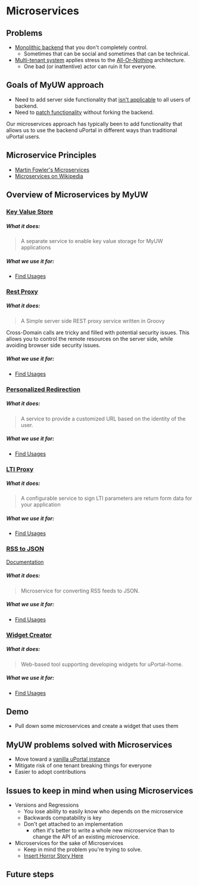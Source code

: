 # Microservices

## Problems
* [Monolithic backend][TODO] that you don't completely control.
  * Sometimes that can be social and sometimes that can be technical.
* [Multi-tenant system][TODO] applies stress to the [All-Or-Nothing][TODO] architecture.
  * One bad (or inattentive) actor can ruin it for everyone.

## Goals of MyUW approach
* Need to add server side functionality that [isn't applicable][TODO] to all users of backend.
* Need to [patch functionality][TODO] without forking the backend.

Our microservices approach has typically been to add functionality that allows us
to use the backend uPortal in different ways than traditional uPortal users.

## Microservice Principles
* [Martin Fowler's Microservices]
* [Microservices on Wikipedia]

## Overview of Microservices by MyUW

### [Key Value Store]
##### What it does:
> A separate service to enable key value storage for MyUW applications

##### What we use it for:
* [Find Usages][TODO]

### [Rest Proxy]
##### What it does:
> A Simple server side REST proxy service written in Groovy

Cross-Domain calls are tricky and filled with potential security issues. This
allows you to control the remote resources on the server side, while avoiding
browser side security issues.

##### What we use it for:
* [Find Usages][TODO]

### [Personalized Redirection]
##### What it does:
> A service to provide a customized URL based on the identity of the user.

##### What we use it for:
* [Find Usages][TODO]

### [LTI Proxy]
##### What it does:
> A configurable service to sign LTI parameters are return form data for your application

##### What we use it for:
* [Find Usages][TODO]

### [RSS to JSON]
[Documentation](https://uw-madison-doit.github.io/rssToJson/)
##### What it does:
> Microservice for converting RSS feeds to JSON.

##### What we use it for:
* [Find Usages][TODO]

### [Widget Creator]
##### What it does:
> Web-based tool supporting developing widgets for uPortal-home.

##### What we use it for:
* [Find Usages][TODO]

## Demo
* Pull down some microservices and create a widget that uses them

## MyUW problems solved with Microservices
* Move toward a [vanilla uPortal instance][TODO]
* Mitigate risk of one tenant breaking things for everyone
* Easier to adopt contributions

## Issues to keep in mind when using Microservices
* Versions and Regressions
  * You lose ability to easily know who depends on the microservice
  * Backwards compatability is key
  * Don't get attached to an implementation
    * often it's better to write a whole new microservice than to change the API
      of an existing microservice.
* Microservices for the sake of Microservices
  * Keep in mind the problem you're trying to solve.
  * [Insert Horror Story Here][TODO]

## Future steps


<!-- MyUW Github Repositories -->
[Rest Proxy]: https://github.com/UW-Madison-DoIT/rest-proxy (Rest Proxy Github Repository)
[Key Value Store]: https://github.com/UW-Madison-DoIT/KeyValueStore (Key Value Store Github Repository)
[LTI Proxy]: https://github.com/UW-Madison-DoIT/lti-proxy (LTI Proxy Github Repository)
[Personalized Redirection]:  https://github.com/UW-Madison-DoIT/personalizedRedirection (Personalized Redirection Github Repository)
[RSS to JSON]: https://github.com/UW-Madison-DoIT/rssToJson (RSS to JSON Github Repository)
[Widget Creator]: https://github.com/UW-Madison-DoIT/widget-creator (Widget Creator Github Repository)

<!-- External Links -->
[Martin Fowler's Microservices]: https://martinfowler.com/articles/microservices.html (Martin Fowler's Microservices)
[Microservices on Wikipedia]: https://en.wikipedia.org/wiki/Microservices (Wikipedia: Microservices)

<!-- TODO Marker -->
[TODO]: # (Elaborate on this!)

